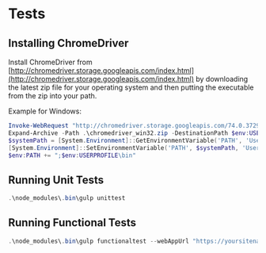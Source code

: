 # Tests

## Installing ChromeDriver

Install ChromeDriver from [http://chromedriver.storage.googleapis.com/index.html](http://chromedriver.storage.googleapis.com/index.html) by downloading the latest zip file for your operating system and then putting the executable from the zip into your path.

Example for Windows:

```powershell
Invoke-WebRequest "http://chromedriver.storage.googleapis.com/74.0.3729.6/chromedriver_win32.zip" -OutFile chromedriver_win32.zip
Expand-Archive -Path .\chromedriver_win32.zip -DestinationPath $env:USERPROFILE\bin
$systemPath = [System.Environment]::GetEnvironmentVariable('PATH', 'User') + ";$env:USERPROFILE\bin" -replace ';;',';'
[System.Environment]::SetEnvironmentVariable('PATH', $systemPath, 'User')
$env:PATH += ";$env:USERPROFILE\bin"
```

## Running Unit Tests

```powershell
.\node_modules\.bin\gulp unittest
```

## Running Functional Tests

```powershell
.\node_modules\.bin\gulp functionaltest --webAppUrl "https://yoursitename.azurewebsites.net/"
```
